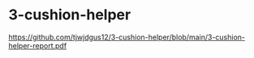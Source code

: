 # 3-cushion-helper

https://github.com/tjwjdgus12/3-cushion-helper/blob/main/3-cushion-helper-report.pdf
